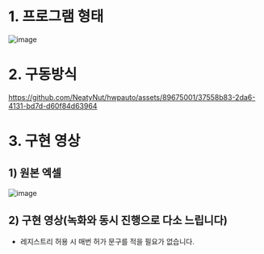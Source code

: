 # 1. 프로그램 형태
![image](https://github.com/NeatyNut/hwpauto/assets/89675001/7f0f26c6-0169-4440-aece-334fa6e56174)

# 2. 구동방식
https://github.com/NeatyNut/hwpauto/assets/89675001/37558b83-2da6-4131-bd7d-d60f84d63964

# 3. 구현 영상
## 1) 원본 엑셀
![image](https://github.com/NeatyNut/hwpauto/assets/89675001/47d9523d-546c-4d5a-8bd4-196d1db34be6)

## 2) 구현 영상(녹화와 동시 진행으로 다소 느립니다)
- 레지스트리 허용 시 매번 허가 문구를 적을 필요가 없습니다.
  
